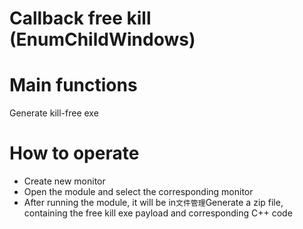 # Callback free kill (EnumChildWindows)

# Main functions

Generate kill-free exe

# How to operate

+ Create new monitor
+ Open the module and select the corresponding monitor
+ After running the module, it will be in`文件管理`Generate a zip file, containing the free kill exe payload and corresponding C++ code


